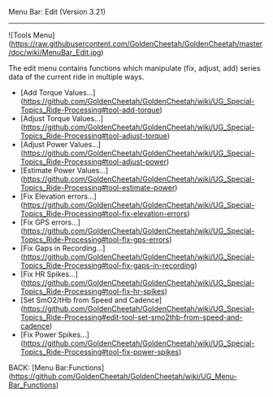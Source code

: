 Menu Bar: Edit (Version 3.21)
***

![Tools Menu] (https://raw.githubusercontent.com/GoldenCheetah/GoldenCheetah/master/doc/wiki/MenuBar_Edit.jpg)

The edit menu contains functions which manipulate (fix, adjust, add) series data of the current ride in multiple ways.

* [Add Torque Values...] (https://github.com/GoldenCheetah/GoldenCheetah/wiki/UG_Special-Topics_Ride-Processing#tool-add-torque)
* [Adjust Torque Values...] (https://github.com/GoldenCheetah/GoldenCheetah/wiki/UG_Special-Topics_Ride-Processing#tool-adjust-torque)
* [Adjust Power Values...] (https://github.com/GoldenCheetah/GoldenCheetah/wiki/UG_Special-Topics_Ride-Processing#tool-adjust-power)
* [Estimate Power Values...] (https://github.com/GoldenCheetah/GoldenCheetah/wiki/UG_Special-Topics_Ride-Processing#tool-estimate-power)
* [Fix Elevation errors...] (https://github.com/GoldenCheetah/GoldenCheetah/wiki/UG_Special-Topics_Ride-Processing#tool-fix-elevation-errors)
* [Fix GPS errors...] (https://github.com/GoldenCheetah/GoldenCheetah/wiki/UG_Special-Topics_Ride-Processing#tool-fix-gps-errors)
* [Fix Gaps in Recording...] (https://github.com/GoldenCheetah/GoldenCheetah/wiki/UG_Special-Topics_Ride-Processing#tool-fix-gaps-in-recording)
* [Fix HR Spikes...] (https://github.com/GoldenCheetah/GoldenCheetah/wiki/UG_Special-Topics_Ride-Processing#tool-fix-hr-spikes)
* [Set SmO2/tHb from Speed and Cadence] (https://github.com/GoldenCheetah/GoldenCheetah/wiki/UG_Special-Topics_Ride-Processing#edit-tool-set-smo2thb-from-speed-and-cadence)
* [Fix Power Spikes...] (https://github.com/GoldenCheetah/GoldenCheetah/wiki/UG_Special-Topics_Ride-Processing#tool-fix-power-spikes)

BACK: [Menu Bar:Functions] (https://github.com/GoldenCheetah/GoldenCheetah/wiki/UG_Menu-Bar_Functions)
